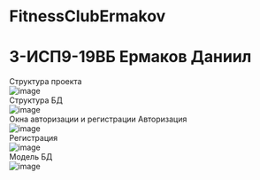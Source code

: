 # FitnessClubErmakov

<h1> 3-ИСП9-19ВБ Ермаков Даниил </h1>

Структура проекта
<br> ![image](https://user-images.githubusercontent.com/74093781/218425592-eb40250e-71d9-42c6-be69-cf7a8058355a.png)
<br>
Структура БД
<br> ![image](https://user-images.githubusercontent.com/74093781/218426103-4e712f8d-c0b0-4071-a591-288b3c7635d6.png)
<br>
Окна авторизации и регистрации
Авторизация
<br> ![image](https://user-images.githubusercontent.com/74093781/218426412-d8b4f17a-4fb3-46d8-946f-d3bbc513482e.png)
<br>
Регистрация
<br> ![image](https://user-images.githubusercontent.com/74093781/218426492-571ea0ac-cd25-482d-ace4-3f70bd7dd56d.png)
<br>
Модель БД
<br> ![image](https://user-images.githubusercontent.com/74093781/218427527-3779b66f-1310-4aae-a872-2b3ba3d58b53.png)
